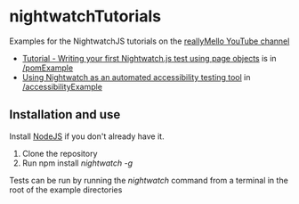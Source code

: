 # nightwatchTutorials

Examples for the NightwatchJS tutorials on the [reallyMello YouTube channel](https://www.youtube.com/c/reallyMello)

* [Tutorial - Writing your first Nightwatch.js test using page objects](https://youtu.be/6Ufg6pPNVTs) is in [/pomExample](https://github.com/reallymello/nightwatchTutorials/tree/master/pomExample)
* [Using Nightwatch as an automated accessibility testing tool](https://youtu.be/nSodkqB-838) in [/accessibilityExample](https://github.com/reallymello/nightwatchTutorials/tree/master/accessibilityExample)


## Installation and use
Install [NodeJS](https://www.nodejs.org) if you don't already have it.
1) Clone the repository
2) Run npm install *nightwatch -g*

Tests can be run by running the *nightwatch* command from a terminal in the root of the example directories
